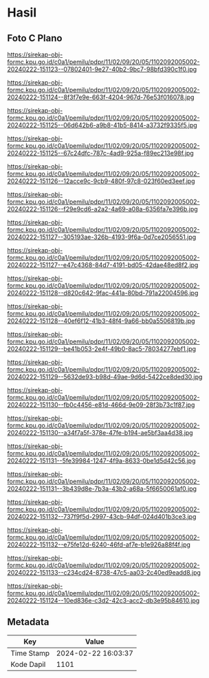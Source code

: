 # Hasil

## Foto C Plano

https://sirekap-obj-formc.kpu.go.id/c0a1/pemilu/pdpr/11/02/09/20/05/1102092005002-20240222-151123--07802401-9e27-40b2-9bc7-98bfd390c1f0.jpg

https://sirekap-obj-formc.kpu.go.id/c0a1/pemilu/pdpr/11/02/09/20/05/1102092005002-20240222-151124--8f3f7e9e-663f-4204-967d-76e53f016078.jpg

https://sirekap-obj-formc.kpu.go.id/c0a1/pemilu/pdpr/11/02/09/20/05/1102092005002-20240222-151125--06d642b6-a9b8-41b5-8414-a3732f9335f5.jpg

https://sirekap-obj-formc.kpu.go.id/c0a1/pemilu/pdpr/11/02/09/20/05/1102092005002-20240222-151125--67c24dfc-787c-4ad9-925a-f89ec213e98f.jpg

https://sirekap-obj-formc.kpu.go.id/c0a1/pemilu/pdpr/11/02/09/20/05/1102092005002-20240222-151126--12acce9c-9cb9-480f-97c8-023f60ed3eef.jpg

https://sirekap-obj-formc.kpu.go.id/c0a1/pemilu/pdpr/11/02/09/20/05/1102092005002-20240222-151126--f29e9cd6-a2a2-4a69-a08a-6356fa7e396b.jpg

https://sirekap-obj-formc.kpu.go.id/c0a1/pemilu/pdpr/11/02/09/20/05/1102092005002-20240222-151127--305193ae-326b-4193-9f6a-0d7ce2056551.jpg

https://sirekap-obj-formc.kpu.go.id/c0a1/pemilu/pdpr/11/02/09/20/05/1102092005002-20240222-151127--e47c4368-84d7-4191-bd05-42dae48ed8f2.jpg

https://sirekap-obj-formc.kpu.go.id/c0a1/pemilu/pdpr/11/02/09/20/05/1102092005002-20240222-151128--d820c642-9fac-441a-80bd-791a22004596.jpg

https://sirekap-obj-formc.kpu.go.id/c0a1/pemilu/pdpr/11/02/09/20/05/1102092005002-20240222-151128--40ef6f12-41b3-48f4-9a66-bb0a5506819b.jpg

https://sirekap-obj-formc.kpu.go.id/c0a1/pemilu/pdpr/11/02/09/20/05/1102092005002-20240222-151129--be41b053-2e4f-49b0-8ac5-78034277ebf1.jpg

https://sirekap-obj-formc.kpu.go.id/c0a1/pemilu/pdpr/11/02/09/20/05/1102092005002-20240222-151129--5632de93-b98d-49ae-9d6d-5422ce8ded30.jpg

https://sirekap-obj-formc.kpu.go.id/c0a1/pemilu/pdpr/11/02/09/20/05/1102092005002-20240222-151130--fb0c4456-e81d-466d-9e09-28f3b73c1f87.jpg

https://sirekap-obj-formc.kpu.go.id/c0a1/pemilu/pdpr/11/02/09/20/05/1102092005002-20240222-151130--a34f7a5f-378e-47fe-b194-ae5bf3aa4d38.jpg

https://sirekap-obj-formc.kpu.go.id/c0a1/pemilu/pdpr/11/02/09/20/05/1102092005002-20240222-151131--5fe39984-1247-4f9a-8633-0be1d5d42c56.jpg

https://sirekap-obj-formc.kpu.go.id/c0a1/pemilu/pdpr/11/02/09/20/05/1102092005002-20240222-151131--3b439d8e-7b3a-43b2-a68a-5f6650061af0.jpg

https://sirekap-obj-formc.kpu.go.id/c0a1/pemilu/pdpr/11/02/09/20/05/1102092005002-20240222-151132--737f9f5d-2997-43cb-94df-024d401b3ce3.jpg

https://sirekap-obj-formc.kpu.go.id/c0a1/pemilu/pdpr/11/02/09/20/05/1102092005002-20240222-151132--e75fe12d-6240-46fd-af7e-b1e926a88f4f.jpg

https://sirekap-obj-formc.kpu.go.id/c0a1/pemilu/pdpr/11/02/09/20/05/1102092005002-20240222-151133--c234cd24-8738-47c5-aa03-2c40ed9eadd8.jpg

https://sirekap-obj-formc.kpu.go.id/c0a1/pemilu/pdpr/11/02/09/20/05/1102092005002-20240222-151124--10ed836e-c3d2-42c3-acc2-db3e95b84610.jpg


## Metadata

| Key        | Value               |
| ---------- | ------------------- |
| Time Stamp | 2024-02-22 16:03:37 |
| Kode Dapil | 1101                |




